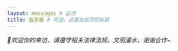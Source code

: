 ```yaml
---
layout: messages # 必须
title: 留言板 # 可选，这是友链页的标题
---
```

 


 

<p><em>🍭欢迎你的来访，请遵守相关法律法规，文明灌水，谢谢合作~</em></p>
</center>


  
  
  
    



